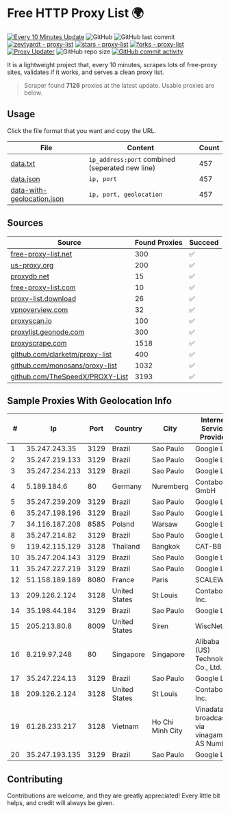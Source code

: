 
# Free HTTP Proxy List 🌍

[![Every 10 Minutes Update](https://github.com/mertguvencli/http-proxy-list/actions/workflows/main.yml/badge.svg?branch=main)](https://github.com/mertguvencli/http-proxy-list/actions/workflows/main.yml)
![GitHub](https://img.shields.io/github/license/mertguvencli/http-proxy-list)
![GitHub last commit](https://img.shields.io/github/last-commit/mertguvencli/http-proxy-list)
[![zevtyardt - proxy-list](https://img.shields.io/static/v1?label=zevtyardt&message=proxy-list&color=blue&logo=github)](https://github.com/zevtyardt/proxy-list "Go to GitHub repo")
[![stars - proxy-list](https://img.shields.io/github/stars/zevtyardt/proxy-list?style=social)](https://github.com/zevtyardt/proxy-list)
[![forks - proxy-list](https://img.shields.io/github/forks/zevtyardt/proxy-list?style=social)](https://github.com/zevtyardt/proxy-list)
[![Proxy Updater](https://github.com/zevtyardt/proxy-list/workflows/Proxy%20Updater/badge.svg)](https://github.com/zevtyardt/proxy-list/actions?query=workflow:"Proxy+Updater")
![GitHub repo size](https://img.shields.io/github/repo-size/zevtyardt/proxy-list)
[![GitHub commit activity](https://img.shields.io/github/commit-activity/m/zevtyardt/proxy-list?logo=commits)](https://github.com/zevtyardt/proxy-list/commits/main)

It is a lightweight project that, every 10 minutes, scrapes lots of free-proxy sites, validates if it works, and serves a clean proxy list.

> Scraper found **7126** proxies at the latest update. Usable proxies are below.

## Usage

Click the file format that you want and copy the URL.

|File|Content|Count|
|----|-------|-----|
|[data.txt](https://raw.githubusercontent.com/mertguvencli/http-proxy-list/main/proxy-list/data.txt)|`ip_address:port` combined (seperated new line)|457|
|[data.json](https://raw.githubusercontent.com/mertguvencli/http-proxy-list/main/proxy-list/data.json)|`ip, port`|457|
|[data-with-geolocation.json](https://raw.githubusercontent.com/mertguvencli/http-proxy-list/main/proxy-list/data-with-geolocation.json)|`ip, port, geolocation`|457|

## Sources

|Source|Found Proxies|Succeed|
|------|-------------|-------|
|[free-proxy-list.net](https://free-proxy-list.net)|300|✅|
|[us-proxy.org](https://www.us-proxy.org)|200|✅|
|[proxydb.net](http://proxydb.net)|15|✅|
|[free-proxy-list.com](https://free-proxy-list.com/?page=&port=&type%5B%5D=http&type%5B%5D=https&up_time=0&search=Search)|10|✅|
|[proxy-list.download](https://www.proxy-list.download/HTTP)|26|✅|
|[vpnoverview.com](https://vpnoverview.com/privacy/anonymous-browsing/free-proxy-servers)|32|✅|
|[proxyscan.io](https://www.proxyscan.io)|100|✅|
|[proxylist.geonode.com](https://proxylist.geonode.com/api/proxy-list?limit=300&page=1&sort_by=lastChecked&sort_type=desc&protocols=http,https)|300|✅|
|[proxyscrape.com](https://api.proxyscrape.com/v2/?request=displayproxies&protocol=http&timeout=10000&country=all&ssl=all&anonymity=all)|1518|✅|
|[github.com/clarketm/proxy-list](https://raw.githubusercontent.com/clarketm/proxy-list/master/proxy-list-raw.txt)|400|✅|
|[github.com/monosans/proxy-list](https://raw.githubusercontent.com/monosans/proxy-list/main/proxies/http.txt)|1032|✅|
|[github.com/TheSpeedX/PROXY-List](https://raw.githubusercontent.com/TheSpeedX/PROXY-List/master/http.txt)|3193|✅|


## Sample Proxies With Geolocation Info

|#|Ip|Port|Country|City|Internet Service Provider|
|-|--|----|-------|----|-------------------------|
|1|35.247.243.35|3129|Brazil|Sao Paulo|Google LLC|
|2|35.247.219.133|3129|Brazil|Sao Paulo|Google LLC|
|3|35.247.234.213|3129|Brazil|Sao Paulo|Google LLC|
|4|5.189.184.6|80|Germany|Nuremberg|Contabo GmbH|
|5|35.247.239.209|3129|Brazil|Sao Paulo|Google LLC|
|6|35.247.198.196|3129|Brazil|Sao Paulo|Google LLC|
|7|34.116.187.208|8585|Poland|Warsaw|Google LLC|
|8|35.247.214.82|3129|Brazil|Sao Paulo|Google LLC|
|9|119.42.115.129|3128|Thailand|Bangkok|CAT-BB|
|10|35.247.204.143|3129|Brazil|Sao Paulo|Google LLC|
|11|35.247.227.219|3129|Brazil|Sao Paulo|Google LLC|
|12|51.158.189.189|8080|France|Paris|SCALEWAY|
|13|209.126.2.124|3128|United States|St Louis|Contabo Inc.|
|14|35.198.44.184|3129|Brazil|Sao Paulo|Google LLC|
|15|205.213.80.8|8009|United States|Siren|WiscNet|
|16|8.219.97.248|80|Singapore|Singapore|Alibaba (US) Technology Co., Ltd.|
|17|35.247.224.13|3129|Brazil|Sao Paulo|Google LLC|
|18|209.126.2.124|3128|United States|St Louis|Contabo Inc.|
|19|61.28.233.217|3128|Vietnam|Ho Chi Minh City|Vinadata broadcast via vinagame AS Number|
|20|35.247.193.135|3129|Brazil|Sao Paulo|Google LLC|



## Contributing

Contributions are welcome, and they are greatly appreciated! Every
little bit helps, and credit will always be given.

